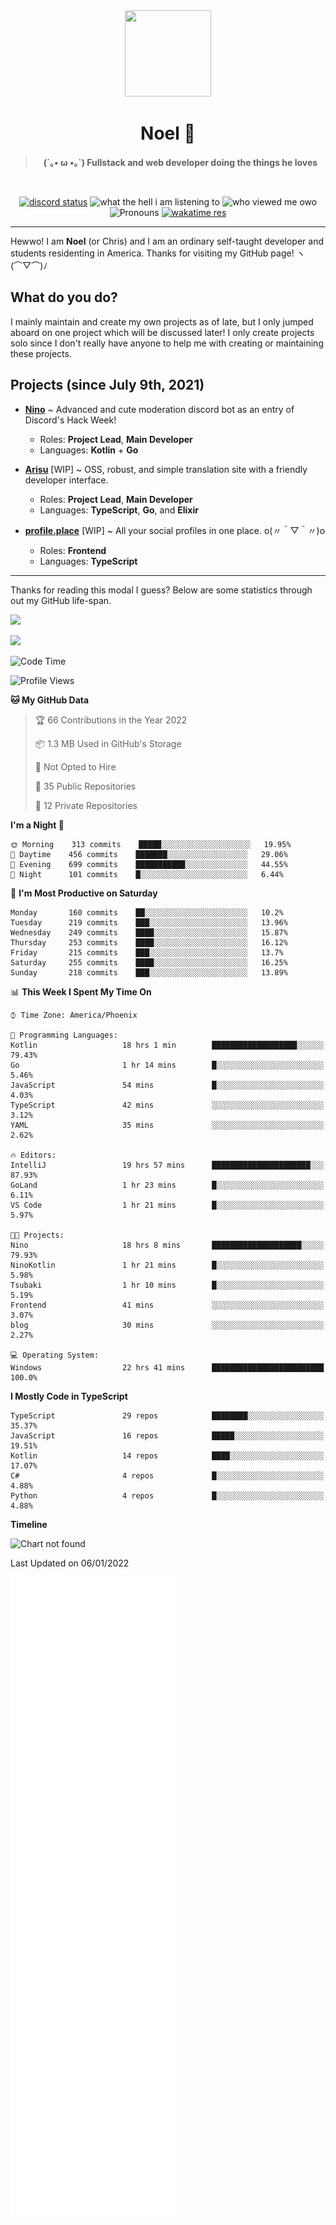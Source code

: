 <div align='center'>
  <div align='center'>
    <img
      src='https://cdn.floofy.dev/art/icons/icon_cinnamonserval.png'
      width='138'
      height='138'
    />
  </div>
  <h1>Noel 🐾</h1>
  <blockquote><strong>(´｡• ω •｡`) Fullstack and web developer doing the things he loves</strong></blockquote>

  <br />

  <a href='https://discord.com/users/280158289667555328' target='_blank'><img alt="discord status" src="https://dev.discordprofiles.me/badge/status/280158289667555328" /></a>
  <img alt="what the hell i am listening to" src="https://dev.discordprofiles.me/badge/spotify/280158289667555328" />
  <img alt="who viewed me owo" src="https://komarev.com/ghpvc/?username=auguwu" />
  <img alt='Pronouns' src='https://img.shields.io/endpoint?url=https://pronoundb.org/shields/6004d014406af11e4593a013' />
  <a href="https://wakatime.com/@auguwu" target='_blank'>
    <img alt='wakatime res' src='https://wakatime.com/badge/user/89736485-42ec-4c0f-a2f3-481db74514dc.svg' />
  </a>
</div>

<hr />

Hewwo! I am **Noel** (or Chris) and I am an ordinary self-taught developer and students residenting in America. Thanks for visiting my GitHub page! ヽ(⌒▽⌒)ﾉ

## What do you do?
I mainly maintain and create my own projects as of late, but I only jumped aboard on one project which will be discussed later! I only create projects
solo since I don't really have anyone to help me with creating or maintaining these projects.

## Projects (since July 9th, 2021)
- [**Nino**](https://nino.sh) ~ Advanced and cute moderation discord bot as an entry of Discord's Hack Week!
  - Roles: **Project Lead**, **Main Developer**
  - Languages: **Kotlin** + **Go**

- [**Arisu**](https://arisu.land) [WIP] ~ OSS, robust, and simple translation site with a friendly developer interface.
  - Roles: **Project Lead**, **Main Developer**
  - Languages: **TypeScript**, **Go**, and **Elixir**

- [**profile.place**](https://profile.place) [WIP] ~ All your social profiles in one place. o(〃＾▽＾〃)o
  - Roles: **Frontend**
  - Languages: **TypeScript**

---

Thanks for reading this modal I guess? Below are some statistics through out my GitHub life-span.

![](https://github-readme-stats.vercel.app/api?username=auguwu&count_private=true&show_icons=true&theme=gruvbox)

![](https://github-readme-stats.vercel.app/api/top-langs/?username=auguwu&layout=compact&theme=gruvbox)

<!--START_SECTION:waka-->
![Code Time](http://img.shields.io/badge/Code%20Time-2%2C587%20hrs%2015%20mins-blue)

![Profile Views](http://img.shields.io/badge/Profile%20Views-55-blue)

**🐱 My GitHub Data** 

> 🏆 66 Contributions in the Year 2022
 > 
> 📦 1.3 MB Used in GitHub's Storage 
 > 
> 🚫 Not Opted to Hire
 > 
> 📜 35 Public Repositories 
 > 
> 🔑 12 Private Repositories  
 > 
**I'm a Night 🦉** 

```text
🌞 Morning    313 commits    █████░░░░░░░░░░░░░░░░░░░░   19.95% 
🌆 Daytime    456 commits    ███████░░░░░░░░░░░░░░░░░░   29.06% 
🌃 Evening    699 commits    ███████████░░░░░░░░░░░░░░   44.55% 
🌙 Night      101 commits    █░░░░░░░░░░░░░░░░░░░░░░░░   6.44%

```
📅 **I'm Most Productive on Saturday** 

```text
Monday       160 commits    ██░░░░░░░░░░░░░░░░░░░░░░░   10.2% 
Tuesday      219 commits    ███░░░░░░░░░░░░░░░░░░░░░░   13.96% 
Wednesday    249 commits    ████░░░░░░░░░░░░░░░░░░░░░   15.87% 
Thursday     253 commits    ████░░░░░░░░░░░░░░░░░░░░░   16.12% 
Friday       215 commits    ███░░░░░░░░░░░░░░░░░░░░░░   13.7% 
Saturday     255 commits    ████░░░░░░░░░░░░░░░░░░░░░   16.25% 
Sunday       218 commits    ███░░░░░░░░░░░░░░░░░░░░░░   13.89%

```


📊 **This Week I Spent My Time On** 

```text
⌚︎ Time Zone: America/Phoenix

💬 Programming Languages: 
Kotlin                   18 hrs 1 min        ███████████████████░░░░░░   79.43% 
Go                       1 hr 14 mins        █░░░░░░░░░░░░░░░░░░░░░░░░   5.46% 
JavaScript               54 mins             █░░░░░░░░░░░░░░░░░░░░░░░░   4.03% 
TypeScript               42 mins             ░░░░░░░░░░░░░░░░░░░░░░░░░   3.12% 
YAML                     35 mins             ░░░░░░░░░░░░░░░░░░░░░░░░░   2.62%

🔥 Editors: 
IntelliJ                 19 hrs 57 mins      ██████████████████████░░░   87.93% 
GoLand                   1 hr 23 mins        █░░░░░░░░░░░░░░░░░░░░░░░░   6.11% 
VS Code                  1 hr 21 mins        █░░░░░░░░░░░░░░░░░░░░░░░░   5.97%

🐱‍💻 Projects: 
Nino                     18 hrs 8 mins       ████████████████████░░░░░   79.93% 
NinoKotlin               1 hr 21 mins        █░░░░░░░░░░░░░░░░░░░░░░░░   5.98% 
Tsubaki                  1 hr 10 mins        █░░░░░░░░░░░░░░░░░░░░░░░░   5.19% 
Frontend                 41 mins             ░░░░░░░░░░░░░░░░░░░░░░░░░   3.07% 
blog                     30 mins             ░░░░░░░░░░░░░░░░░░░░░░░░░   2.27%

💻 Operating System: 
Windows                  22 hrs 41 mins      █████████████████████████   100.0%

```

**I Mostly Code in TypeScript** 

```text
TypeScript               29 repos            ████████░░░░░░░░░░░░░░░░░   35.37% 
JavaScript               16 repos            █████░░░░░░░░░░░░░░░░░░░░   19.51% 
Kotlin                   14 repos            ████░░░░░░░░░░░░░░░░░░░░░   17.07% 
C#                       4 repos             █░░░░░░░░░░░░░░░░░░░░░░░░   4.88% 
Python                   4 repos             █░░░░░░░░░░░░░░░░░░░░░░░░   4.88%

```


**Timeline**

![Chart not found](https://raw.githubusercontent.com/auguwu/auguwu/master/charts/bar_graph.png) 


 Last Updated on 06/01/2022
<!--END_SECTION:waka-->

![](./github-metrics.svg)
